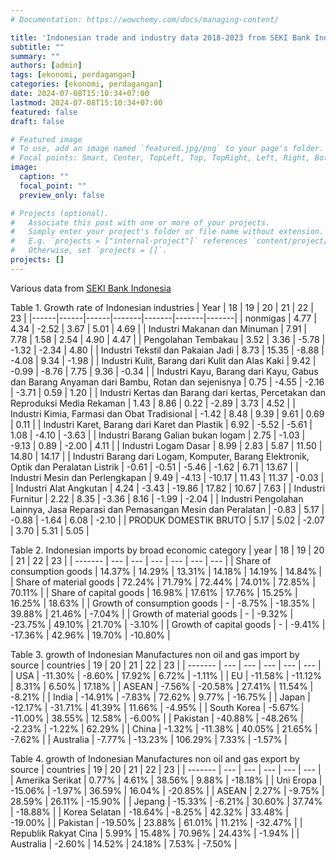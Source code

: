 ```yaml
---
# Documentation: https://wowchemy.com/docs/managing-content/

title: 'Indonesian trade and industry data 2018-2023 from SEKI Bank Indonesia'
subtitle: ""
summary: ""
authors: [admin]
tags: [ekonomi, perdagangan]
categories: [ekonomi, perdagangan]
date: 2024-07-08T15:10:34+07:00
lastmod: 2024-07-08T15:10:34+07:00
featured: false
draft: false

# Featured image
# To use, add an image named `featured.jpg/png` to your page's folder.
# Focal points: Smart, Center, TopLeft, Top, TopRight, Left, Right, BottomLeft, Bottom, BottomRight.
image:
  caption: ""
  focal_point: ""
  preview_only: false

# Projects (optional).
#   Associate this post with one or more of your projects.
#   Simply enter your project's folder or file name without extension.
#   E.g. `projects = ["internal-project"]` references `content/project/deep-learning/index.md`.
#   Otherwise, set `projects = []`.
projects: []
---
```


Various data from [SEKI Bank Indonesia](https://www.bi.go.id/id/statistik/ekonomi-keuangan/seki/default.aspx#headingFour)


Table 1. Growth rate of Indonesian industries
| Year | 18   | 19   | 20    | 21    | 22    | 23    |
|------|------|------|-------|-------|-------|-------|
| nonmigas | 4.77 | 4.34 | -2.52 | 3.67 | 5.01 | 4.69 |
| Industri Makanan dan Minuman | 7.91 | 7.78 | 1.58 | 2.54 | 4.90 | 4.47 |
| Pengolahan Tembakau | 3.52 | 3.36 | -5.78 | -1.32 | -2.34 | 4.80 |
| Industri Tekstil dan Pakaian Jadi | 8.73 | 15.35 | -8.88 | -4.08 | 9.34 | -1.98 |
| Industri Kulit, Barang dari Kulit dan Alas Kaki | 9.42 | -0.99 | -8.76 | 7.75 | 9.36 | -0.34 |
| Industri Kayu, Barang dari Kayu, Gabus dan Barang Anyaman dari Bambu, Rotan dan sejenisnya | 0.75 | -4.55 | -2.16 | -3.71 | 0.59 | 1.20 |
| Industri Kertas dan Barang dari kertas, Percetakan dan Reproduksi Media Rekaman | 1.43 | 8.86 | 0.22 | -2.89 | 3.73 | 4.52 |
| Industri Kimia, Farmasi dan Obat Tradisional | -1.42 | 8.48 | 9.39 | 9.61 | 0.69 | 0.11 |
| Industri Karet, Barang dari Karet dan Plastik | 6.92 | -5.52 | -5.61 | 1.08 | -4.10 | -3.63 |
| Industri Barang Galian bukan logam | 2.75 | -1.03 | -9.13 | 0.89 | -2.00 | 4.11 |
| Industri Logam Dasar | 8.99 | 2.83 | 5.87 | 11.50 | 14.80 | 14.17 |
| Industri Barang dari Logam, Komputer, Barang Elektronik, Optik dan Peralatan Listrik | -0.61 | -0.51 | -5.46 | -1.62 | 6.71 | 13.67 |
| Industri Mesin dan Perlengkapan | 9.49 | -4.13 | -10.17 | 11.43 | 11.37 | -0.03 |
| Industri Alat Angkutan | 4.24 | -3.43 | -19.86 | 17.82 | 10.67 | 7.63 |
| Industri Furnitur | 2.22 | 8.35 | -3.36 | 8.16 | -1.99 | -2.04 |
| Industri Pengolahan Lainnya, Jasa Reparasi dan Pemasangan Mesin dan Peralatan | -0.83 | 5.17 | -0.88 | -1.64 | 6.08 | -2.10 |
| PRODUK DOMESTIK BRUTO | 5.17 | 5.02 | -2.07 | 3.70 | 5.31 | 5.05 |


Table 2. Indonesian imports by broad economic category
| year |  18 |	19 | 	20 |	21 |	22 | 	23 |
| ------- | --- | --- | --- | --- | --- | --- |
| Share of consumption goods	| 14.37%	|	14.29%	|	13.31%	|	14.18%	|	14.19%	|	14.84%	|
| Share of material goods	|	72.24%	|	71.79%	|	72.44%	|	74.01%	|	72.85%	|	70.11%	|
| Share of capital goods	|	16.98%	|	17.61%	|	17.76%	|	15.25%	|	16.25%	|	18.63%	|
| Growth of consumption goods	|	-	| -8.75%	|	-18.35%	|	39.88%	|	21.46%	|	-7.04%	|
| Growth of material goods	|	-	| -9.32%	|	-23.75%	|	49.10%	|	21.70%	|	-3.10%	|
| Growth of capital goods	|	-	| -9.41%	|	-17.36%	|	42.96%	|	19.70%	|	-10.80%	|

Table 3. growth of Indonesian Manufactures non oil and gas import by source
| countries |	19 |	20 |	21 |	22 |	23 |
| ------- | --- | --- | --- | --- | --- |
| USA	| -11.30% | 	-8.60% |	17.92% |	6.72% |	-1.11% |
| EU |	-11.58% |	-11.12% |	8.31% |	6.50% |	17.18% |
| ASEAN |	-7.56% |	-20.58% |	27.41% |	11.54% |	-8.21% |
| India |	-14.91% |	-7.83% |	72.62% |	9.77% |	-16.75% |
| Japan |	-12.17% |	-31.71% |	41.39% |	11.66% |	-4.95% |
| South Korea |	-5.67% |	-11.00% |	38.55% |	12.58% |	-6.00% |
| Pakistan |	-40.88% |	-48.26% |	-2.23% |	-1.22% |	62.29% |
| China |	-1.32% |	-11.38% |	40.05% |	21.65% |	-7.62% |
| Australia |	-7.77% |	-13.23% |	106.29% |	7.33% |	-1.57% |

Table 4. growth of Indonesian Manufactures non oil and gas export by source
| countries |  19 |	20 |	21 |	22 |	23 |
| ------- | --- | --- | --- | --- | --- |
| Amerika Serikat |	0.77% |	4.61% |	38.56% |	9.88% |	-18.18% |
| Uni Eropa |	-15.06% |	-1.97% |	36.59% |	16.04% |	-20.85% |
| ASEAN |	2.27% |	-9.75% |	28.59% |	26.11% |	-15.90% |
| Jepang |	-15.33% |	-6.21% |	30.60% |	37.74% |	-18.88% |
| Korea Selatan |	-18.64% |	-8.25% |	42.32% |	33.48% |	-19.00% |
| Pakistan |	-19.50% |	23.88% |	61.01% |	11.21% |	-32.47% |
| Republik Rakyat Cina |	5.99% |	15.48% |	70.96% |	24.43% |	-1.94% |
| Australia |	-2.60% |	14.52% |	24.18% |	7.53% |	-7.50% |

